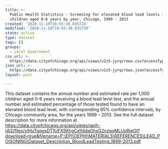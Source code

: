 ```yaml
---
title: >-
  Public Health Statistics - Screening for elevated blood lead levels in
  children aged 0-6 years by year, Chicago, 1999 - 2013
created: '2020-11-10T16:55:30.835724'
modified: '2020-11-10T16:55:30.835730'
state: active
type: dataset
tags: []
groups:
  - Local Government
csv_url: >-
  https://data.cityofchicago.org/api/views/v2z5-jyrq/rows.csv?accessType=DOWNLOAD
json_url: >-
  https://data.cityofchicago.org/api/views/v2z5-jyrq/rows.json?accessType=DOWNLOAD
layout: post

---
```

This dataset contains the annual number and estimated rate per 1,000 children aged 0-6 years receiving a blood lead level test, and the annual number and estimated percentage of those tested found to have an elevated blood lead level, with corresponding 95% confidence intervals, by Chicago community area, for the years 1999 – 2013.  See the full dataset description for more information at https://data.cityofchicago.org/api/views/gpjh-i4j2/files/vIHuTqqgxDT1UFX9XhgCeYddaOhsG2nzgoMLUoRjeOI?download=true&filename=P:\EPI\OEPHI\MATERIALS\REFERENCES\LEAD_POISONING\Dataset_Description_BloodLeadTesting_1999-2013.pdf
